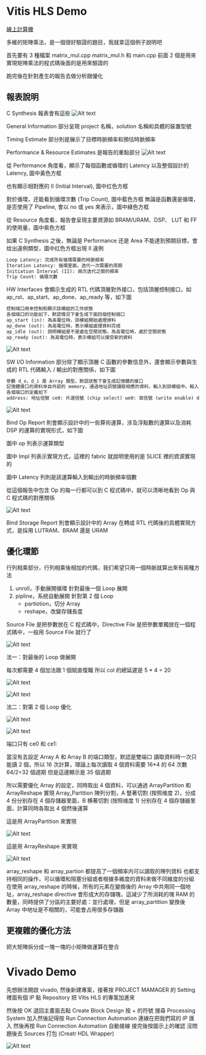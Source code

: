 # Vitis HLS Demo

[線上計算機](<https://matrixcalc.org/zh-TW/#%7B%7B0,1,2,3%7D,%7B4,5,6,7%7D,%7B8,9,10,11%7D,%7B12,13,14,15%7D%7D*%7B%7B0,1,2,3%7D,%7B4,5,6,7%7D,%7B8,9,10,11%7D,%7B12,13,14,15%7D%7D>)


多維的矩陣乘法，是一個很好驗證的題目，我就拿這個例子說明吧

首先要有 3 種檔案 matrix_mul.cpp matrix_mul.h 和 main.cpp 前面 2 個是用來實現矩陣乘法的程式碼後面的是用來驗證的

跑完後在針對產生的報告去做分析跟優化

## 報表說明

C Synthesis 報表會有這些
![Alt text](image.png)

General Information 部分呈現 project 名稱，solution 名稱和具體的裝置型號

Timing Estimate 部分則是展示了目標時脈頻率和預估時脈頻率

Performance & Resource Estimates 是報告的重點部分
![Alt text](image-1.png)

從 Performance 角度看，顯示了每個函數或循環的 Latency 以及整個設計的 Latency, 圖中黃色方框

也有顯示相對應的 II (Initial Interval), 圖中红色方框

對於循環，还能看到循環次數 (Trip Count), 圖中藍色方框
無論是函數還是循環，是否使用了 Pipeline, 會以 no 或 yes 來表示，圖中綠色方框

從 Resource 角度看，報告會呈現主要資源如 BRAM/URAM、DSP、 LUT 和 FF 的使用量，圖中紫色方框

如果 C Synthesis 之後，無論是 Performance 还是 Area 不能達到預期目標，會给出違例類型，圖中红色方框出現 II 違例


```txt
Loop Latency: 完成所有循環需要的時脈頻率
Iteration Latency: 循環里面，迭代一次需要的周期
Initiation Interval (II): 兩次迭代之間的頻率
Trip Count: 循環次數
```

HW Interfaces 會顯示生成的 RTL 代碼頂層對外接口，包括頂層控制接口，如 ap_rst、ap_start、ap_done、ap_ready 等，如下圖

```txt
控制端口用來控制和顯示該模組的工作狀態
各個端口的功能如下，默認情況下會生成下面四個控制端口
ap_start (in): 為高電位時，該模組開始處理資料
ap_done (out): 為高電位時，表示模組處理資料完成
ap_idle (out): 說明模組是不是處在空閒狀態。為高電位時，處於空閒狀態
ap_ready (out): 為高電位時，表示模組可以接受新的資料
``` 

![Alt text](image-2.png)

SW I/O Information 部分除了顯示頂層 C 函數的參數信息外，還會顯示參數與生成的 RTL 代碼輸入 / 輸出的對應關係，如下圖

```txt
參數 d_o，d_i 是 Array 類型，默認狀態下會生成記憶體的接口
記憶體接口的資料來自外部的 memory，通過地址訊號讀取相應的資料，輸入到該模組中。輸入 Array 從外部記憶體中讀取資料，輸出 Array 把資料寫給外部記憶體
各個端口的定義如下
address: 地址信號 ce0: 片選信號 (chip select) we0: 寫信號 (write enable) d0: 資料信號
```

![Alt text](image-3.png)

Bind Op Report 則會顯示設計中的一些算術運算，涉及浮點數的運算以及消耗 DSP 的運算的實現形式，如下圖

圖中 op 列表示運算類型

圖中 Impl 列表示實現方式，這裡的 fabric 就說明使用的是 SLICE 裡的資源實現的

圖中 Latency 列則是該運算輸入到輸出的時脈頻率個數

從這個報告中包含 Op 的每一行都可以到 C 程式碼中，就可以清晰地看到 Op 與 C 程式碼的對應關係

![Alt text](image-4.png)

Bind Storage Report 則會顯示設計中的 Array 在轉成 RTL 代碼後的具體實現方式，是採用 LUTRAM、BRAM 還是 URAM

## 優化環節

行列相乘部分，行列相乘後相加的代碼，我们希望只用一個時脈就算出來有兩種方法
1. unroll，手動展開循環 針對最後一個 Loop 展開
2. pipline，系统自動展開 針對第 2 個 Loop
    - partiotion，切分 Array
    - reshape，改變存儲長度

Source File 是把參數放在 C 程式碼中，Directive File 是把參數單獨放在一個程式碼中，一般用 Source File 就行了

![Alt text](image-5.png)

法一：對最後的 Loop 做展開

每次都需要 4 個加法跟 1 個賦直復職 所以 col 的總延遲是 5 * 4 = 20

![Alt text](image-7.png)

![Alt text](image-6.png)

法二：對第 2 個 Loop 優化

![Alt text](image-8.png)

![Alt text](image-9.png)

端口只有 ce0 和 ce1:

當沒有去設定 Array A 和 Array B 的端口類型，默認是雙端口
讀取資料時一次只能讀 2 個，所以 16 次計算，理論上每次讀取 4 個資料需要 16*4 的 64 次數 64/2=32 個週期 但是這邊顯示是 35 個週期

所以需要優化 Array 的設定，同時取出 4 個資料，可以通過 ArrayPartition 和 ArrayReshape 實現 Array_Partition 陣列分割，A 豎著切割 (按照维度 2)，分成 4 份分别存在 4 個存儲器里面，B 横著切割 (按照维度 1) 分别存在 4 個存儲器里面，計算同時各取出 4 個然後運算

這是用 ArrayPartition 來實現

![Alt text](image-10.png)

這是用 ArrayReshape 來實現

![Alt text](image-11.png)

array_reshape 和 array_partion 都提高了一個頻率内可以讀取的陣列資料
也都支持相同的操作，可以循環和阻塞分組或者根據多維度的資料來做不同維度的分組
在使用 array_reshape 的時候，所有的元素在變換後的 Array 中共用同一個地址，array_reshape directive 會形成大的存儲塊，這減少了所消耗的塊 RAM 的數量，同時提供了分區的主要好處：並行處理，但是 array_partition 變換後 Array 中地址是不相關的，可能會占用很多存儲器

## 更複雜的優化方法

把大矩陣拆分成一塊一塊的小矩陣做運算在整合

# Vivado Demo

先想辦法開啟 vivado, 然後新建專案，接著按 PROJECT MAMAGER 的 Setting 裡面有個 IP 點 Repository 把 Vitis HLS 的專案加進來

然後按 OK 退回主畫面去點 Create Block Design 按 + 的符號 搜尋 Processing System 加入然後記得按 Run Connection Automation 連線在把我們寫的 IP 匯入 然後再按 Run Connection Automation 自動接線 接完後按圖示上的確認 沒問題後去 Sources 打包 (Creatr HDL Wrapper)


![Alt text](image-12.png)
